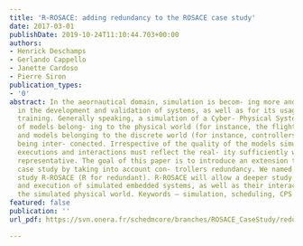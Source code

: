 ```yaml
---
title: 'R-ROSACE: adding redundancy to the ROSACE case study'
date: 2017-03-01
publishDate: 2019-10-24T11:10:44.703+00:00
authors:
- Henrick Deschamps
- Gerlando Cappello
- Janette Cardoso
- Pierre Siron
publication_types:
- '0'
abstract: In the aeornautical domain, simulation is becom- ing more and more important
  in the development and validation of systems, as well as for its usage in pilote
  training. Generally speaking, a simulation of a Cyber- Physical System is an aggregation
  of models belong- ing to the physical world (for instance, the flight dy- namic),
  and models belonging to the discrete world (for instance, controllers). Those models
  being inter- conected. Irrespective of the quality of the models simulated, their
  executions and interactions must reflect the real- ity sufficiently well to be considered
  representative. The goal of this paper is to introduce an extension to the ROSACE
  case study by taking into account con- trollers redundancy. We named this new case
  study R-ROSACE (R for redundant). R-ROSACE will allow a deeper study on communication
  and execution of simulated embedded systems, as well as their interac- tions with
  the simulated physical world. Keywords — simulation, scheduling, CPS
featured: false
publication: ''
url_pdf: https://svn.onera.fr/schedmcore/branches/ROSACE_CaseStudy/redundant/report_redundant_rosace_matlab.pdf

---
```

